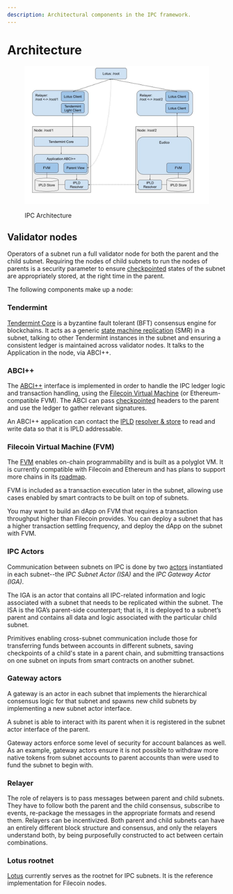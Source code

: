 ```yaml
---
description: Architectural components in the IPC framework.
---
```


# Architecture

<figure><img src="../.gitbook/assets/image.png" alt=""><figcaption><p>IPC Architecture</p></figcaption></figure>

## Validator nodes

Operators of a subnet run a full validator node for both the parent and the child subnet. Requiring the nodes of child subnets to run the nodes of parents is a security parameter to ensure [checkpointed](checkpointing.md) states of the subnet are appropriately stored, at the right time in the parent.&#x20;

The following components make up a node:

### Tendermint

[Tendermint Core](https://tendermint.com/) is a byzantine fault tolerant (BFT) consensus engine for blockchains. It acts as a generic [state machine replication](https://en.wikipedia.org/wiki/State\_machine\_replication) (SMR) in a subnet, talking to other Tendermint instances in the subnet and ensuring a consistent ledger is maintained across validator nodes. It talks to the Application in the node, via ABCI++.

### ABCI++

The [ABCI++](https://members.delphidigital.io/learn/abci) interface is implemented in order to handle the IPC ledger logic and transaction handling, using the [Filecoin Virtual Machine](https://docs.filecoin.io/smart-contracts/fundamentals/the-fvm) (or Ethereum-compatible FVM). The ABCI can pass [checkpointed](checkpointing.md) headers to the parent and use the ledger to gather relevant signatures.&#x20;

An ABCI++ application can contact the [IPLD](https://docs.filecoin.io/basics/project-and-community/related-projects#ipld) [resolver & store](../reference/ipld-resolver.md) to read and write data so that it is IPLD addressable.&#x20;

### Filecoin Virtual Machine (FVM)

The [FVM](https://docs.filecoin.io/smart-contracts/fundamentals/the-fvm) enables on-chain programmability and is built as a polyglot VM. It is currently compatible with Filecoin and Ethereum and has plans to support more chains in its [roadmap](https://fvm.filecoin.io/).&#x20;

FVM is included as a transaction execution later in the subnet, allowing use cases enabled by smart contracts to be built on top of subnets.

You may want to build an dApp on FVM that requires a transaction throughput higher than Filecoin provides. You can deploy a subnet that has a higher transaction settling frequency, and deploy the dApp on the subnet with FVM.

### IPC Actors

Communication between subnets on IPC is done by two [actors](https://docs.filecoin.io/basics/the-blockchain/actors) instantiated in each subnet--the _IPC Subnet Actor (ISA)_ and the _IPC Gateway Actor (IGA)_.

The IGA is an actor that contains all IPC-related information and logic associated with a subnet that needs to be replicated within the subnet. The ISA is the IGA’s parent-side counterpart; that is, it is deployed to a subnet’s parent and contains all data and logic associated with the particular child subnet.

Primitives enabling cross-subnet communication include those for transferring funds between accounts in different subnets, saving checkpoints of a child's state in a parent chain, and submitting transactions on one subnet on inputs from smart contracts on another subnet.

### Gateway actors

A gateway is an actor in each subnet that implements the hierarchical consensus logic for that subnet and spawns new child subnets by implementing a new subnet actor interface.&#x20;

A subnet is able to interact with its parent when it is registered in the subnet actor interface of the parent.

Gateway actors enforce some level of security for account balances as well. As an example, gateway actors ensure it is not possible to withdraw more native tokens from subnet accounts to parent accounts than were used to fund the subnet to begin with.

### Relayer

The role of relayers is to pass messages between parent and child subnets. They have to follow both the parent and the child consensus, subscribe to events, re-package the messages in the appropriate formats and resend them. Relayers can be incentivized. Both parent and child subnets can have an entirely different block structure and consensus, and only the relayers understand both, by being purposefully constructed to act between certain combinations.

### Lotus rootnet

[Lotus](https://lotus.filecoin.io/lotus/get-started/what-is-lotus/) currently serves as the rootnet for IPC subnets. It is the reference implementation for Filecoin nodes.&#x20;



